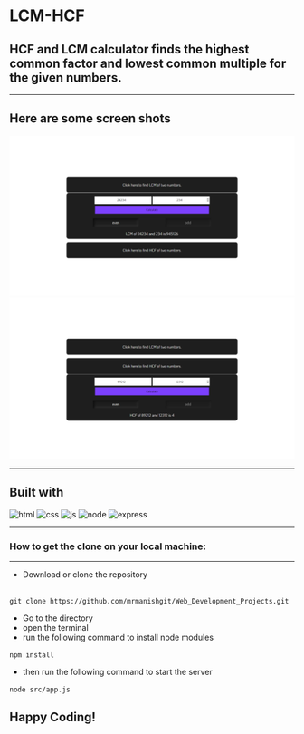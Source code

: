 # LCM-HCF 
## HCF and LCM calculator finds the highest common factor and lowest common multiple for the given numbers.

<hr>

## Here are some screen shots

<p align="center">
  <img src="public/img/result1.png" title="result">
  <br>
  <img src="public/img/result2.png" title="result">
</p>

<hr>

## Built with 
 ![html](https://img.shields.io/badge/HTML5-E34F26?style=for-the-badge&logo=html5&logoColor=white)
 ![css](https://img.shields.io/badge/CSS3-1572B6?style=for-the-badge&logo=css3&logoColor=white)
 ![js](https://img.shields.io/badge/JavaScript-F7DF1E?style=for-the-badge&logo=javascript&logoColor=black)
 ![node](https://img.shields.io/badge/Node.js-43853D?style=for-the-badge&logo=node.js&logoColor=white)
 ![express](https://img.shields.io/badge/express-000000?style=for-the-badge&logo=express&logoColor=white)

 <hr>

### How to get the clone on your local machine:

---

- Download or clone the repository

```

git clone https://github.com/mrmanishgit/Web_Development_Projects.git
```

- Go to the directory
- open the terminal 
- run the following command to install node modules
```
npm install
```
- then run the following command to start the server
```
node src/app.js
```


## Happy Coding!

